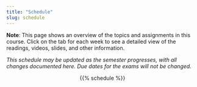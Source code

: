 ```yaml
---
title: "Schedule"
slug: schedule
---
```


**Note**: This page shows an overview of the topics and assignments in this course. Click on the tab for each week to see a detailed view of the readings, videos, slides, and other information. 

*This schedule may be updated as the semester progresses, with all changes documented here. Due dates for the exams will not be changed.*

<div align = "center">
{{% schedule %}}
</div>

